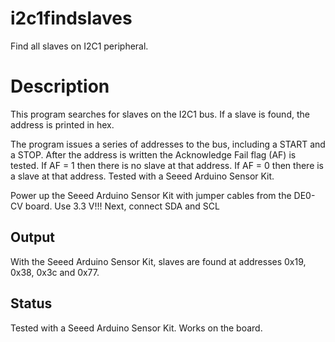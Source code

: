 # i2c1findslaves

Find all slaves on I2C1 peripheral.

# Description

This program searches for slaves on the I2C1 bus.
If a slave is found, the address is printed in hex.

The program issues a series of addresses to the bus,
including a START and a STOP. After the address is
written the Acknowledge Fail flag (AF) is tested.
If AF = 1 then there is no slave at that address.
If AF = 0 then there is a slave at that address.
Tested with a Seeed Arduino Sensor Kit.

Power up the Seeed Arduino Sensor Kit with jumper
cables from the DE0-CV board. Use 3.3 V!!! Next,
connect SDA and SCL

## Output
With the Seeed Arduino Sensor Kit, slaves are found
at addresses 0x19, 0x38, 0x3c and 0x77.

## Status

Tested with a Seeed Arduino Sensor Kit.
Works on the board.
